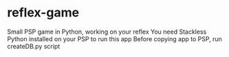 # reflex-game
Small PSP game in Python, working on your reflex
You need Stackless Python installed on your PSP to run this app
Before copying app to PSP, run createDB.py script
